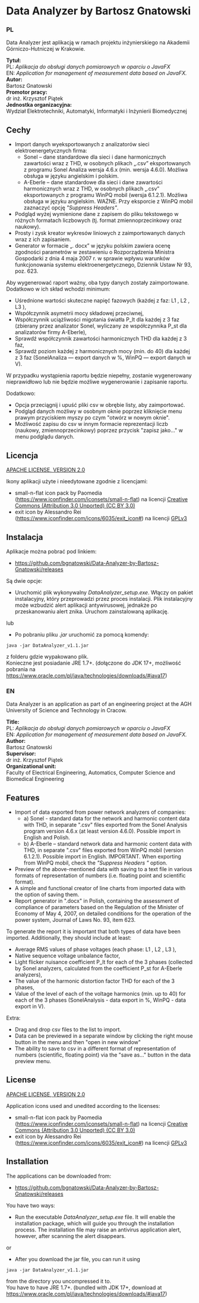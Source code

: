 # Data Analyzer by Bartosz Gnatowski 

### PL

Data Analyzer jest aplikacją w ramach projektu inżynierskiego na Akademii Górniczo-Hutniczej w Krakowie.

**Tytuł:**  
PL: *Aplikacja do obsługi danych pomiarowych w oparciu o JavaFX*\
EN:	*Application for management of measurement data based on JavaFX.*\
**Autor:**\
Bartosz Gnatowski\
**Promotor pracy:**\
dr inż. Krzysztof Piątek\
**Jednostka organizacyjna:**\
Wydział Elektrotechniki, Automatyki, Informatyki i Inżynierii Biomedycznej

## Cechy

* Import danych wyeksportowanych z analizatorów sieci elektroenergetycznych firma:
  * Sonel – dane standardowe dla sieci i dane harmonicznych zawartości wraz z THD, w osobnych plikach „.csv” eksportowanych z programu Sonel Analiza wersja 4.6.x (min. wersja 4.6.0). Możliwa obsługa w języku angielskim i polskim.
  * A-Eberle – dane standardowe dla sieci i dane zawartości harmonicznych wraz z THD, w osobnych plikach „.csv” eksportowanych z programu WinPQ mobil (wersja 6.1.2.1). Możliwa obsługa w języku angielskim. WAŻNE. Przy eksporcie z WinPQ mobil zaznaczyć opcję *"Suppress Headers"*.
* Podgląd wyżej wymienione dane z zapisem do pliku tekstowego w różnych formatach liczbowych (tj. format zmiennoprzecinkowy oraz naukowy).
* Prosty i zysk kreator wykresów liniowych z zaimportowanych danych wraz z ich zapisaniem.
* Generator w formacie „. docx” w języku polskim zawiera ocenę zgodności parametrów w zestawieniu o Rozporządzenia Ministra Gospodarki z dnia 4 maja 2007 r. w sprawie wpływu warunków funkcjonowania systemu elektroenergetycznego, Dziennik Ustaw Nr 93, poz. 623.

Aby wygenerować raport ważny, oba typy danych zostały zaimportowane. Dodatkowo w ich skład wchodzi minimum:
* Uśrednione wartości skuteczne napięć fazowych (każdej z faz: L1 , L2 , L3 ),
* Współczynnik asymetrii mocy składowej przeciwnej,
* Współczynnik uciążliwości migotania światła P_lt dla każdej z 3 faz (zbierany przez analizator Sonel, wyliczany ze współczynnika P_st dla analizatorów firmy A-Eberle),
* Sprawdź współczynnik zawartości harmonicznych THD dla każdej z 3 faz,
* Sprawdź poziom każdej z harmonicznych mocy (min. do 40) dla każdej z 3 faz (SonelAnaliza — export danych w %, WinPQ — export danych w V).

W przypadku wystąpienia raportu będzie niepełny, zostanie wygenerowany nieprawidłowo lub nie będzie możliwe wygenerowanie i zapisanie raportu.

Dodatkowo:
* Opcja przeciągnij i upuść pliki csv w obrębie listy, aby zaimportować.
* Podgląd danych możliwy w osobnym oknie poprzez kliknięcie menu prawym przyciskiem myszy po czym "otwórz w nowym oknie".
* Możliwość zapisu do csv w innym formacie reprezentacji liczb (naukowy, zmiennoprzecinkowy) poprzez przycisk "zapisz jako..." w menu podglądu danych. 

## Licencja

[APACHE LICENSE, VERSION 2.0](https://www.apache.org/licenses/LICENSE-2.0)

Ikony aplikacji użyte i nieedytowane zgodnie z licencjami:
* small-n-flat icon pack by Paomedia (https://www.iconfinder.com/iconsets/small-n-flat)
na licencji [Creative Commons (Attribution 3.0 Unported) (CC BY 3.0)](https://creativecommons.org/licenses/by/3.0/)
* exit icon by Alessandro Rei (https://www.iconfinder.com/icons/6035/exit_icon#) na licencji [GPLv3](https://www.gnu.org/licenses/gpl-3.0.html)

## Instalacja

Aplikacje można pobrać pod linkiem:

* https://github.com/bgnatowski/Data-Analyzer-by-Bartosz-Gnatowski/releases

Są dwie opcje:

* Uruchomić plik wykonywalny *DataAnalyzer_setup.exe*. Włączy on pakiet instalacyjny, który przeprowadzi przez proces instalacji.
Plik instalacyjny może wzbudzić alert aplikacji antywirusowej, jednakże po przeskanowaniu alert znika. Uruchom zainstalowaną aplikację.

lub

* Po pobraniu pliku *.jar* uruchomić za pomocą komendy:
```
java -jar DataAnalyzer_v1.1.jar
```
z folderu gdzie wypakowano plik.\
Konieczne jest posiadanie JRE 1.7+. (dołączone do JDK 17+, możliwość pobrania na https://www.oracle.com/pl/java/technologies/downloads/#java17)



### EN

Data Analyzer is an application as part of an engineering project at the AGH University of Science and Technology in Cracow.

**Title:**  
PL: *Aplikacja do obsługi danych pomiarowych w oparciu o JavaFX*\
EN:	*Application for management of measurement data based on JavaFX.*\
**Author:**\
Bartosz Gnatowski\
**Supervisor:**\
dr inż. Krzysztof Piątek\
**Organizational unit:**\
Faculty of Electrical Engineering, Automatics, Computer Science and Biomedical Engineering

## Features

* Import of data exported from power network analyzers of companies:
  * a)	Sonel - standard data for the network and harmonic content data with THD, in separate ".csv" files exported from the Sonel Analysis program version 4.6.x (at least version 4.6.0). Possible import in English and Polish.
  * b)	A-Eberle – standard network data and harmonic content data with THD, in separate ".csv" files exported from WinPQ mobil (version 6.1.2.1). Possible import in English. IMPORTANT. When exporting from WinPQ mobil, check the *"Suppress Headers "* option.
* Preview of the above-mentioned data with saving to a text file in various formats of representation of numbers (i.e. floating point and scientific format).
* A simple and functional creator of line charts from imported data with the option of saving them.
* Report generator in ".docx" in Polish, containing the assessment of compliance of parameters based on the Regulation of the Minister of Economy of May 4, 2007, on detailed conditions for the operation of the power system, Journal of Laws No. 93, item 623.


To generate the report it is important that both types of data have been imported. Additionally, they should include at least:
* Average RMS values of phase voltages (each phase: L1 , L2 , L3 ),
* Native sequence voltage unbalance factor,
* Light flicker nuisance coefficient P_lt for each of the 3 phases (collected by Sonel analyzers, calculated from the coefficient P_st for A-Eberle analyzers),
* The value of the harmonic distortion factor THD for each of the 3 phases,
* Value of the level of each of the voltage harmonics (min. up to 40) for each of the 3 phases (SonelAnalysis - data export in %, WinPQ - data export in V).

Extra:
* Drag and drop csv files to the list to import.
* Data can be previewed in a separate window by clicking the right mouse button in the menu and then "open in new window"
* The ability to save to csv in a different format of representation of numbers (scientific, floating point) via the "save as..." button in the data preview menu.

## License

[APACHE LICENSE, VERSION 2.0](https://www.apache.org/licenses/LICENSE-2.0)

Application icons used and unedited according to the licenses:
* small-n-flat icon pack by Paomedia (https://www.iconfinder.com/iconsets/small-n-flat)
  na licencji [Creative Commons (Attribution 3.0 Unported) (CC BY 3.0)](https://creativecommons.org/licenses/by/3.0/)
* exit icon by Alessandro Rei (https://www.iconfinder.com/icons/6035/exit_icon#) na licencji [GPLv3](https://www.gnu.org/licenses/gpl-3.0.html)


## Installation

The applications can be downloaded from:

* https://github.com/bgnatowski/Data-Analyzer-by-Bartosz-Gnatowski/releases

You have two ways:

* Run the executable *DataAnalyzer_setup.exe* file. It will enable the installation package, which will guide you through the installation process.
The installation file may raise an antivirus application alert, however, after scanning the alert disappears.

or 

* After you download the jar file, you can run it using
```
java -jar DataAnalyzer_v1.1.jar
```
from the directory you uncompressed it to.\
You have to have JRE 1.7+. (bundled with JDK 17+, download at https://www.oracle.com/pl/java/technologies/downloads/#java17)
